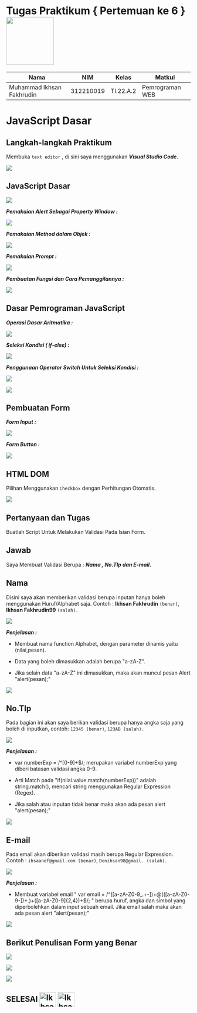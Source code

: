 # Tugas Praktikum { Pertemuan ke 6 } <img src=https://www.gamelab.id/uploads/modules/NEWS/419/1609842093-picsay.jpg?1609842313065 width="130px">


|**Nama**|**NIM**|**Kelas**|**Matkul**|
|----|---|-----|------|
|Muhammad Ikhsan Fakhrudin|312210019|TI.22.A.2|Pemrograman WEB|

# JavaScript Dasar

## Langkah-langkah Praktikum

Membuka ``text editor`` , di sini saya menggunakan ***Visual Studio Code.***

![](img/Home%20Screen%20VSC.png)

## JavaScript Dasar

![](img/ss1.png)

***Pemakaian Alert Sebagai Property Window :***

![](img/ss2.png)

***Pemakaian Method dalam Objek :***

![](img/ss3.png)

***Pemakaian Prompt :*** 

![](img/ss4.png)

***Pembuatan Fungsi dan Cara Pemanggilannya :***

![](img/ss5.png)

## Dasar Pemrograman JavaScript

***Operasi Dasar Aritmatika :***

![](img/ss6.png)

***Seleksi Kondisi ( if-else) :***

![](img/ss7.png)

***Penggunaan Operator Switch Untuk Seleksi Kondisi :***

![](img/ss8.png)

![](img/ss9.png)

## Pembuatan Form

***Form Input :***

![](img/ss10.png)

***Form Button :***

![](img/ss11.png)

## HTML DOM

Pilihan Menggunakan ``Checkbox`` dengan Perhitungan Otomatis.

![](img/ss12.png)

## Pertanyaan dan Tugas

Buatlah Script Untuk Melakukan Validasi Pada Isian Form.

## Jawab

Saya Membuat Validasi Berupa : ***Nama , No.Tlp dan E-mail.***

## Nama

Disini saya akan memberikan validasi berupa inputan hanya boleh menggunakan Huruf/Alphabet saja. Contoh : **Ikhsan Fakhrudin** ``(benar)``, **Ikhsan Fakhrudin99** ``(salah).``

![](img/ss13.png)

***Penjelasan :***

- Membuat nama function Alphabet, dengan parameter dinamis yaitu (nilai,pesan).

- Data yang boleh dimasukkan adalah berupa "a-zA-Z".

- Jika selain data "a-zA-Z" ini dimasukkan, maka akan muncul pesan Alert "alert(pesan);"

![](img/ss16.png)

## No.Tlp

Pada bagian ini akan saya berikan validasi berupa hanya angka saja yang boleh di inputkan, contoh: ``12345 (benar)``, ``123AB (salah).``

![](img/ss14.png)

***Penjelasan :***

- var numberExp = /^[0-9]+$/; merupakan variabel numberExp yang diberi batasan validasi angka 0-9.

- Arti Match pada "if(nilai.value.match(numberExp))" adalah string.match(), mencari string menggunakan Regular Expression (Regex).

- Jika salah atau inputan tidak benar maka akan ada pesan alert "alert(pesan);"

![](img/ss17.png)

## E-mail

Pada email akan diberikan validasi masih berupa Regular Expression. Contoh : ``ihsaanef@gmail.com (benar)``, ``Donihsan98@gmail. (salah)``.

![](img/ss15.png)

***Penjelasan :***

- Membuat variabel email " var email = /^([a-zA-Z0-9_.+-])+@(([a-zA-Z0-9-])+.)+([a-zA-Z0-9]{2,4})+$/; " berupa huruf, angka dan simbol yang diperbolehkan dalam input sebuah email. Jika email salah maka akan ada pesan alert "alert(pesan);"

![](img/ss18.png)

## Berikut Penulisan Form yang Benar

![](img/ss20.png)

![](img/ss21.png)

![](img/ss19.png)


## SELESAI <img align="center" alt="Ikhsan-Python" height="40" width="45" src="https://em-content.zobj.net/source/microsoft-teams/337/student_1f9d1-200d-1f393.png"> <img align="center" alt="Ikhsan-Python" height="40" width="45" src="https://em-content.zobj.net/thumbs/160/twitter/348/flag-indonesia_1f1ee-1f1e9.png">
